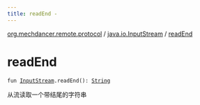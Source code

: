 ```yaml
---
title: readEnd - 
---
```


[org.mechdancer.remote.protocol](../index.html) / [java.io.InputStream](index.html) / [readEnd](./read-end.html)

# readEnd

`fun `[`InputStream`](http://docs.oracle.com/javase/6/docs/api/java/io/InputStream.html)`.readEnd(): `[`String`](https://kotlinlang.org/api/latest/jvm/stdlib/kotlin/-string/index.html)

从流读取一个带结尾的字符串

